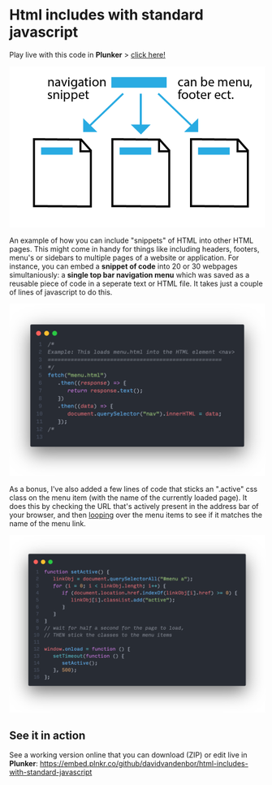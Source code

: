 # Html includes with standard javascript

Play live with this code in **Plunker** > [click here!](https://embed.plnkr.co/github/davidvandenbor/html-includes-with-standard-javascript)

![](img/explanation.png)

An example of how you can include "snippets" of HTML into other HTML pages. This might come in handy for things like including headers, footers, menu's or sidebars to multiple pages of a website or application. For instance, you can embed a **snippet of code** into 20 or 30 webpages simultaniously: a **single top bar navigation menu** which was saved as a reusable piece of code in a seperate text or HTML file. It takes just a couple of lines of javascript to do this.

![](img/html-include-with-javascript.png)

As a bonus, I've also added a few lines of code that sticks an ".active" css class on the menu item (with the name of the currently loaded page). It does this by checking the URL that's actively present in the address bar of your browser, and then [looping](https://www.w3schools.com/js/js_loop_for.asp) over the menu items to see if it matches the name of the menu link.

![](img/set-active.png)

## See it in action

See a working version online that you can download (ZIP) or edit live in **Plunker**:
https://embed.plnkr.co/github/davidvandenbor/html-includes-with-standard-javascript
